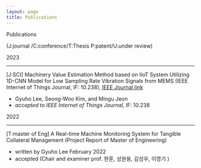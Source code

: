 ```yaml
---
layout: page
title: Publications
---
```




Publications

(J:journal /C:conference/T:Thesis P:patent/U:under review)



2023

-----

 [J:SCI]  Machinery Value Estimation Method based on IIoT System Utilizing 1D-CNN Model for Low Sampling Rate Vibration Signals from MEMS (IEEE Internet of Things Journal, IF: 10.238), [IEEE Journal link](https://ieeexplore.ieee.org/document/10048494)

- Gyuho Lee, Seong-Woo Kim, and Mingu Jeon
- *accepted to IEEE Internet of Things Journal,* IF: 10.238 



2022

----

 [T:master of Eng]  A Real-time Machine Monitoring System for Tangible Collateral Management (Project Report of Master of Engineering)

- written by Gyuho Lee February 2022
- accepted (Chair and examiner prof. 한훈, 성원용, 김성우, 이영기 ) 